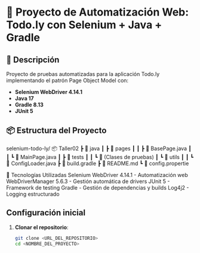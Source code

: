 # 🚀 Proyecto de Automatización Web: Todo.ly con Selenium + Java + Gradle

## 🌟 Descripción
Proyecto de pruebas automatizadas para la aplicación Todo.ly implementando el patrón Page Object Model con:
- **Selenium WebDriver 4.14.1**
- **Java 17**
- **Gradle 8.13**
- **JUnit 5**

## 📦 Estructura del Proyecto
selenium-todo-ly/
📦 Taller02
┣ 📂 java
┃ ┣ 📂 pages
┃ ┃ ┣ 📜 BasePage.java
┃ ┃ ┗ 📜 MainPage.java
┃ ┣ 📂 tests
┃ ┃ ┗ 📜 (Clases de pruebas)
┃ ┗ 📂 utils
┃ ┃ ┗ 📜 ConfigLoader.java
┣ 📜 build.gradle
┣ 📜 README.md
┗ 📜 config.propertie

🔧 Tecnologías Utilizadas
Selenium WebDriver 4.14.1 - Automatización web
WebDriverManager 5.6.3 - Gestión automática de drivers
JUnit 5 - Framework de testing
Gradle - Gestión de dependencias y builds
Log4j2 - Logging estructurado

## Configuración inicial

1. **Clonar el repositorio**:
   ```bash
   git clone <URL_DEL_REPOSITORIO>
   cd <NOMBRE_DEL_PROYECTO>

